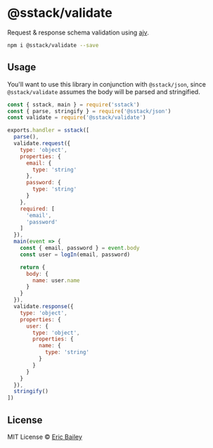 # @sstack/validate
Request & response schema validation using [ajv](https://github.com/epoberezkin/ajv).
```bash
npm i @sstack/validate --save
```

## Usage
You'll want to use this library in conjunction with `@sstack/json`, since
`@sstack/validate` assumes the body will be parsed and stringified.

```javascript
const { sstack, main } = require('sstack')
const { parse, stringify } = require('@sstack/json')
const validate = require('@sstack/validate')

exports.handler = sstack([
  parse(),
  validate.request({
    type: 'object',
    properties: {
      email: {
        type: 'string'
      },
      password: {
        type: 'string'
      }
    },
    required: [
      'email',
      'password'
    ]
  }),
  main(event => {
    const { email, password } = event.body
    const user = logIn(email, password)

    return {
      body: {
        name: user.name
      }
    }
  }),
  validate.response({
    type: 'object',
    properties: {
      user: {
        type: 'object',
        properties: {
          name: {
            type: 'string'
          }
        }
      }
    }
  }),
  stringify()
])
```

## License
MIT License © [Eric Bailey](https://estrattonbailey.com)
